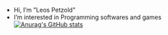 - Hi, I’m "Leos Petzold"
- I’m interested in Programming softwares and games
[![Anurag's GitHub stats](https://github-readme-stats.vercel.app/api?username=LeosPetzold)](https://github.com/anuraghazra/github-readme-stats)
